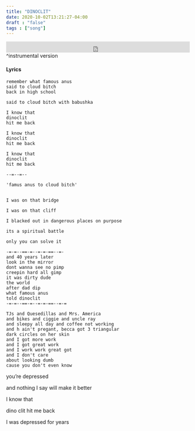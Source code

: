 ```yaml
---
title: "DINOCLIT"
date: 2020-10-02T13:21:27-04:00
draft : "false"
tags : ["song"]
---
```


<iframe src="https://archive.org/embed/federal-beat-reserve-poliwat/00+beatmaker2v1.mp3" width="500" height="30" frameborder="0" webkitallowfullscreen="true" mozallowfullscreen="true" allowfullscreen></iframe> ^instrumental version

<!--more-->

#### Lyrics

```
remember what famous anus
said to cloud bitch
back in high school

said to cloud bitch with babushka

I know that
dinoclit
hit me back

I know that
dinoclit
hit me back

I know that
dinoclit
hit me back

--=--=--

'famus anus to cloud bitch'


I was on that bridge

I was on that cliff

I blacked out in dangerous places on purpose

its a spiritual battle

only you can solve it

-=-=--==-=--=-=-==--=-
and 40 years later
look in the mirror
dont wanna see no pimp
creepin hard all gimp
it was dirty dude
the world
after dad dip  
what famous anus
told dinoclit
-=-=--==-=--=-=-==--=-=

TJs and Quesedillas and Mrs. America
and bikes and ciggie and uncle ray
and sleepy all day and coffee not working
and h ain't pregant, becca got 3 triangular
dark circles on her skin
and I got more work
and I got great work
and I work work great got
and I don't care
about looking dumb
cause you don't even know

```

<!--
♩     Musical quarter note     &#9833;
♪     Musical eighth note      &#9834;
♫     Musical single bar note  &#9835;
♬     Musical double bar note  &#9836;
𝄪     Double sharp note                  &#119082;
𝄆     Musical Symbol Left Repeat Sign    &#x1D106;
𝄇     Musical Symbol Right Repeat Sign   &#x1D107;
𝄈     Musical Symbol Repeat Dots         &#x1D108;
𝄐     Musical Symbol Fermata             &#x1D110;
𝄑     Musical Symbol Fermata Below       &#x1D111;
𝄒     Musical Symbol Breath Mark         &#x1D112;
𝆒     Musical Symbol Crescendo           &#x1D192;
𝆓     Musical Symbol Decrescendo         &#x1D193;
𝄫     Double flat note                   &#119083;
𝄞     G clef     &#119070;
𝄢     F clef     &#119074;
𝄡     C clef     &#119073; -->
you’re depressed

and nothing I say will make it better

I know that

dino clit hit me back



I was depressed for years
